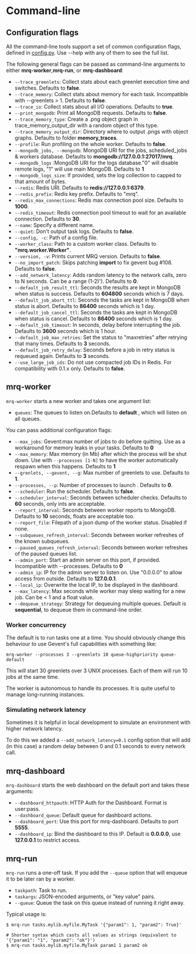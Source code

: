 # Command-line

## Configuration flags

All the command-line tools support a set of common configuration flags, defined in [config.py](https://github.com/pricingassistant/mrq/blob/master/mrq/config.py). Use --help with any of them to see the full list.

The following general flags can be passed as command-line arguments to either **mrq-worker**,**mrq-run**, or **mrq-dashboard**:

 - `--trace_greenlets`: Collect stats about each greenlet execution time and switches. Defaults to **false**.
 - `--trace_memory`: Collect stats about memory for each task. Incompatible with --greenlets > 1. Defaults to **false**.
 - `--trace_io`: Collect stats about all I/O operations. Defaults to **true**.
 - `--print_mongodb`: Print all MongoDB requests. Defaults to **false**.
 - `--trace_memory_type`: Create a .png object graph in trace_memory_output_dir with a random object of this type.
 - `--trace_memory_output_dir`: Directory where to output .pngs with object graphs. Defaults to folder **memory_traces**.
 - `--profile`: Run profiling on the whole worker. Defaults to **false**.
 - `--mongodb_jobs, --mongodb`: MongoDB URI for the jobs, scheduled_jobs & workers database. Defaults to **mongodb://127.0.0.1:27017/mrq**.
 - `--mongodb_logs` :MongoDB URI for the logs database."0" will disable remote logs, "1" will use main MongoDB. Defaults to **1**
 - `--mongodb_logs_size`: If provided, sets the log collection to capped to that amount of bytes.
 - `--redis`: Redis URI. Defaults to **redis://127.0.0.1:6379**.
 - `--redis_prefix`: Redis key prefix. Defaults to "mrq".
 - `--redis_max_connections`: Redis max connection pool size. Defaults to **1000**.
 - `--redis_timeout`: Redis connection pool timeout to wait for an available connection. Defaults to **30**.
 - `--name`: Specify a different name.
 - `--quiet`: Don't output task logs. Defaults to **false**.
 - `--config, -c`: Path of a config file.
 - `--worker_class`: Path to a custom worker class. Defaults to **"mrq.worker.Worker"**.
 - `--version, -v`: Prints current MRQ version. Defaults to  **false**.
 - `--no_import_patch`: Skips patching __import__ to fix gevent bug #108. Defaults to **false**.
 - `--add_network_latency`: Adds random latency to the network calls, zero to N seconds. Can be a range (1-2)'). Defaults to **0**.
 - `--default_job_result_ttl`: Seconds the results are kept in MongoDB when status is success. Defaults to **604800** seconds which is 7 days.
 - `--default_job_abort_ttl`: Seconds the tasks are kept in MongoDB when status is abort. Defaults to **86400** seconds which is 1 day.
 - `--default_job_cancel_ttl`: Seconds the tasks are kept in MongoDB when status is cancel. Defaults to **86400** seconds which is 1 day.
 - `--default_job_timeout`: In seconds, delay before interrupting the job. Defaults to **3600** seconds which is 1 hour.
 - `--default_job_max_retries`: Set the status to "maxretries" after retrying that many times. Defaults to **3** seconds.
 - `--default_job_retry_delay`: Seconds before a job in retry status is requeued again. Defaults to **3** seconds.
 - `--use_large_job_ids`: Do not use compacted job IDs in Redis. For compatibility with 0.1.x only. Defaults to **false**.

## mrq-worker

`mrq-worker` starts a new worker and takes one argument list:

 - `queues`: The queues to listen on.Defaults to **default** , which will listen on all queues.

You can pass additional configuration flags:

 - `--max_jobs`: Gevent:max number of jobs to do before quitting. Use as a workaround for memory leaks in your tasks. Defaults to **0**
 - `--max_memory`: Max memory (in Mb) after which the process will be shut down. Use with `--processes [1-N]`
                  to have the worker automatically respawn when this happens. Defaults to **1**
 - `--grenlets, --gevent, --g`: Max number of greenlets to use. Defaults to **1**.
 - `--processes, --p`: Number of processes to launch . Defaults to **0**.
 - `--scheduler`: Run the scheduler. Defaults to **false**.
 - `--scheduler_interval`: Seconds between scheduler checks. Defaults to **60** seconds, only ints are acceptable.
 - `--report_interval`: Seconds between worker reports to MongoDB. Defaults to **10** seconds, floats are acceptable too.
 - `--report_file`: Filepath of a json dump of the worker status. Disabled if none.
 - `--subqueues_refresh_interval`: Seconds between worker refreshes of the known subqueues.
 - `--paused_queues_refresh_interval`: Seconds between worker refreshes of the paused queues list.
 - `--admin_port`: Start an admin server on this port, if provided. Incompatible with --processes. Defaults to **0**
 - `--admin_ip`: IP for the admin server to listen on. Use "0.0.0.0" to allow access from outside. Defaults to **127.0.0.1**.
 - `--local_ip`: Overwrite the local IP, to be displayed in the dashboard.
 - `--max_latency`: Max seconds while worker may sleep waiting for a new job. Can be < 1 and a float value.
 - `--dequeue_strategy`: Strategy for dequeuing multiple queues. Default is **sequential**, to dequeue them in command-line order.

### Worker concurrency

The default is to run tasks one at a time. You should obviously change this behaviour to use Gevent's full capabilities with something like:

`mrq-worker --processes 3 --greenlets 10 queue-highpriority queue-default`

This will start 30 greenlets over 3 UNIX processes. Each of them will run 10 jobs at the same time.

The worker is autonomous to handle its processes. It is quite useful to manage long-running instances.

### Simulating network latency

Sometimes it is helpful in local development to simulate an environment with higher network latency.

To do this we added a ```--add_network_latency=0.1``` config option that will add (in this case) a random delay between 0 and 0.1 seconds to every network call.

## mrq-dashboard

`mrq-dashboard` starts the web dashboard on the default port and takes these arguments:

 - `--dashboard_httpauth`: HTTP Auth for the Dashboard. Format is user:pass.
 - `--dashboard_queue`: Default queue for dashboard actions.
 - `--dashboard_port`: Use this port for mrq-dashboard. Defaults to port **5555**.
 - `--dashboard_ip`: Bind the dashboard to this IP. Default is **0.0.0.0**, use **127.0.0.1** to restrict access.

## mrq-run

`mrq-run` runs a one-off task. If you add the `--queue` option that will enqueue it to be later ran by a worker.

 - `taskpath`: Task to run.
 - `taskargs`: JSON-encoded arguments, or "key value" pairs.
 - `--queue`: Queue the task on this queue instead of running it right away.

Typical usage is:

```
$ mrq-run tasks.mylib.myfile.MyTask '{"param1": 1, "param2": True}'

# Shorter syntax which casts all values as strings (equivalent to '{"param1": "1", "param2": "ok"}')
$ mrq-run tasks.mylib.myfile.MyTask param1 1 param2 ok
```

